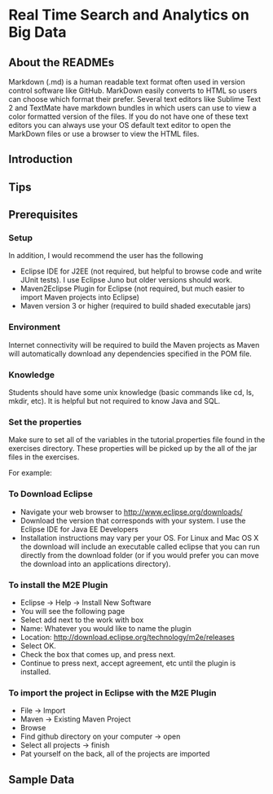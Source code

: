 Real Time Search and Analytics on Big Data
=============

About the READMEs
-------
Markdown (.md) is a human readable text format often used in version control software like GitHub. MarkDown easily converts to HTML so users can choose which format their prefer. Several text editors like Sublime Text 2 and TextMate have markdown bundles in which users can use to view a color formatted version of the files. If you do not have one of these text editors you can always use your OS default text editor to open the MarkDown files or use a browser to view the HTML files.

Introduction
-------

Tips
-------

Prerequisites
-------

### Setup

In addition, I would recommend the user has the following

* Eclipse IDE for J2EE (not required, but helpful to browse code and write JUnit tests). I use Eclipse Juno but older versions should work.
* Maven2Eclipse Plugin for Eclipse (not required, but much easier to import Maven projects into Eclipse)
* Maven version 3 or higher (required to build shaded executable jars)

### Environment

Internet connectivity will be required to build the Maven projects as Maven will automatically download any dependencies specified in the POM file. 

### Knowledge
Students should have some unix knowledge (basic commands like cd, ls, mkdir, etc). It is helpful but not required to know Java and SQL.

### Set the properties

Make sure to set all of the variables in the tutorial.properties file found in the exercises directory. These properties will be picked up by the all of the jar files in the exercises.

For example:

### To Download Eclipse

* Navigate your web browser to http://www.eclipse.org/downloads/
* Download the version that corresponds with your system. I use the Eclipse IDE for Java EE Developers
* Installation instructions may vary per your OS. For Linux and Mac OS X the download will include an executable called eclipse that you can run directly from the download folder (or if you would prefer you can move the download into an applications directory). 

### To install the M2E Plugin

* Eclipse -> Help -> Install New Software
* You will see the following page
* Select add next to the work with box
* Name: Whatever you would like to name the plugin 
* Location: http://download.eclipse.org/technology/m2e/releases
* Select OK.
* Check the box that comes up, and press next.
* Continue to press next, accept agreement, etc until the plugin is installed.

### To import the project in Eclipse with the M2E Plugin

* File -> Import
* Maven -> Existing Maven Project
* Browse
* Find github directory on your computer -> open
* Select all projects -> finish
* Pat yourself on the back, all of the projects are imported

Sample Data
-------